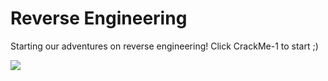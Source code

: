 # Reverse Engineering

Starting our adventures on reverse engineering! Click CrackMe-1 to start ;)

![](https://ariandev.com/Github_Assets/CrackMe_Solutions/snowboarding.gif)

